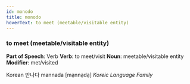 ```yaml
---
id: monodo
title: monodo
hoverText: to meet (meetable/visitable entity)
---
```


### to meet (meetable/visitable entity)

**Part of Speech**: Verb
**Verb**: to meet/visit
**Noun**: meetable/visitable entity
**Modifier**: met/visited

Korean 만나다 mannada [ma̠nna̠da̠]
*Koreic Language Family*
